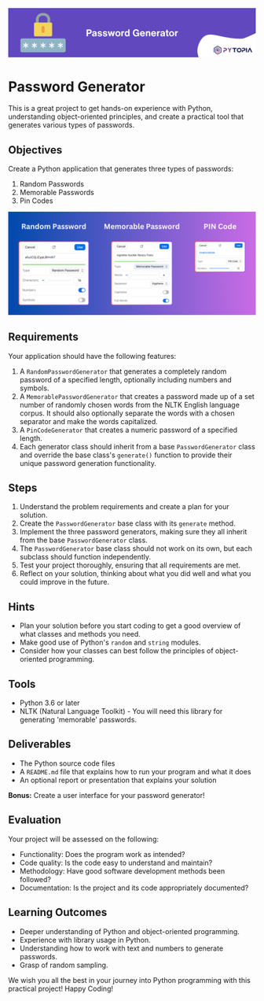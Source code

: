 <img src="./images/banner.png" width="800">

# Password Generator

This is a great project to get hands-on experience with Python, understanding object-oriented principles, and create a practical tool that generates various types of passwords.

## Objectives

Create a Python application that generates three types of passwords:

1. Random Passwords
2. Memorable Passwords
3. Pin Codes

<img src="./images/password-types.png" width="800">

## Requirements

Your application should have the following features:

1. A `RandomPasswordGenerator` that generates a completely random password of a specified length, optionally including numbers and symbols.
2. A `MemorablePasswordGenerator` that creates a password made up of a set number of randomly chosen words from the NLTK English language corpus. It should also optionally separate the words with a chosen separator and make the words capitalized.
3. A `PinCodeGenerator` that creates a numeric password of a specified length.
4. Each generator class should inherit from a base `PasswordGenerator` class and override the base class's `generate()` function to provide their unique password generation functionality.

## Steps

1. Understand the problem requirements and create a plan for your solution.
2. Create the `PasswordGenerator` base class with its `generate` method.
3. Implement the three password generators, making sure they all inherit from the base `PasswordGenerator` class.
4. The `PasswordGenerator` base class should not work on its own, but each subclass should function independently.
5. Test your project thoroughly, ensuring that all requirements are met.
6. Reflect on your solution, thinking about what you did well and what you could improve in the future.

## Hints

- Plan your solution before you start coding to get a good overview of what classes and methods you need.
- Make good use of Python's `random` and `string` modules.
- Consider how your classes can best follow the principles of object-oriented programming.

## Tools

- Python 3.6 or later
- NLTK (Natural Language Toolkit) - You will need this library for generating 'memorable' passwords.

## Deliverables

- The Python source code files
- A `README.md` file that explains how to run your program and what it does
- An optional report or presentation that explains your solution

**Bonus:** Create a user interface for your password generator!

## Evaluation

Your project will be assessed on the following:

- Functionality: Does the program work as intended?
- Code quality: Is the code easy to understand and maintain?
- Methodology: Have good software development methods been followed?
- Documentation: Is the project and its code appropriately documented?

## Learning Outcomes

- Deeper understanding of Python and object-oriented programming.
- Experience with library usage in Python.
- Understanding how to work with text and numbers to generate passwords.
- Grasp of random sampling.

We wish you all the best in your journey into Python programming with this practical project! Happy Coding!
